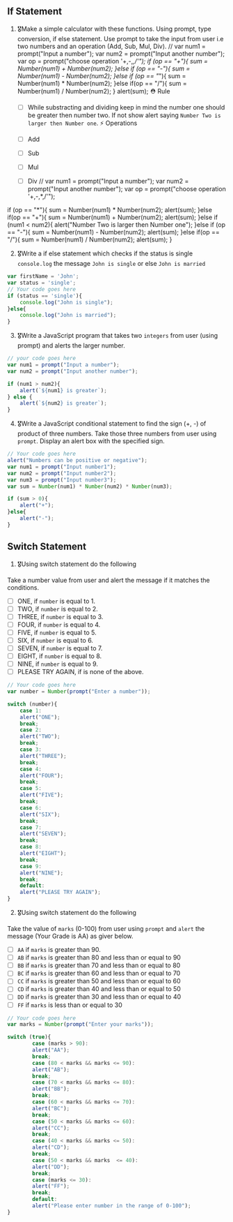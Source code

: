 ## If Statement
1.  🎖Make a simple calculator with these functions. Using prompt, type conversion, if else statement. Use prompt to take the input from user i.e two numbers and an operation (Add, Sub, Mul, Div).
//
var num1 = prompt("Input a number");
var num2 = prompt("Input another number");
var op = prompt("choose operation '+,-,*,/'");
if (op == "+"){
	sum = Number(num1) + Number(num2);
}else if (op == "-"){
	sum = Number(num1) - Number(num2);
}else if (op == "*"){
	sum = Number(num1) * Number(num2);
}else if(op == "/"){
	sum = Number(num1) / Number(num2);
}
alert(sum);
  ⛑ Rule
    * [ ] While substracting and dividing keep in mind the number one should be greater then number two. If not show alert saying `Number Two is larger then Number one`.
  ⚡️ Operations
    * [ ] Add
    * [ ] Sub
    * [ ] Mul
    * [ ] Div
//
var num1 = prompt("Input a number");
var num2 = prompt("Input another number");
var op = prompt("choose operation '+,-,*,/'");


 if (op == "*"){
	sum = Number(num1) * Number(num2);
	alert(sum);
}else if(op == "+"){
	sum = Number(num1) + Number(num2);
	alert(sum);
}else if (num1 < num2){
	alert("Number Two is larger then Number one");
}else if (op == "-"){
	sum = Number(num1) - Number(num2);
 	alert(sum);
}else if(op == "/"){
	sum = Number(num1) / Number(num2);
	alert(sum);
}

2. 🎖Write a if else statement which checks if the status is single `console.log` the message `John is single` or else `John is married`
```js
var firstName = 'John';
var status = 'single';
// Your code goes here
if (status == 'single'){
    console.log("John is single");
}else{
    console.log("John is married");
}
```

3. 🎖Write a JavaScript program that takes two `integers` from user (using prompt) and alerts the larger number.
```js
// your code goes here
var num1 = prompt("Input a number");
var num2 = prompt("Input another number");

if (num1 > num2){
	alert(`${num1} is greater`);
} else {
	alert(`${num2} is greater`);
}
```

4. 🎖Write a JavaScript conditional statement to find the sign (+, -) of product of three numbers. Take those three numbers from user using `prompt`. Display an alert box with the specified sign.

```js
// Your code goes here
alert("Numbers can be positive or negative");
var num1 = prompt("Input number1");
var num2 = prompt("Input number2");
var num3 = prompt("Input number3");
var sum = Number(num1) * Number(num2) * Number(num3);

if (sum > 0){
	alert("+");
}else{
	alert("-");
}
```

## Switch Statement

1. 🎖Using switch statement do the following

Take a number value from user and alert the message if it matches the conditions.
* [ ] ONE, if `number` is equal to 1.
* [ ] TWO, if `number` is equal to 2.
* [ ] THREE, if `number` is equal to 3.
* [ ] FOUR, if `number` is equal to 4.
* [ ] FIVE, if `number` is equal to 5.
* [ ] SIX, if `number` is equal to 6.
* [ ] SEVEN, if `number` is equal to 7.
* [ ] EIGHT, if `number` is equal to 8.
* [ ] NINE, if `number` is equal to 9.
* [ ] PLEASE TRY AGAIN, if  is none of the above.
```js
// Your code goes here
var number = Number(prompt("Enter a number"));

switch (number){
	case 1:
	alert("ONE");
	break;
    case 2:
	alert("TWO");
	break;
    case 3:
	alert("THREE");
	break;
    case 4:
	alert("FOUR");
	break;
    case 5:
	alert("FIVE");
	break;
    case 6:
	alert("SIX");
	break;
    case 7:
	alert("SEVEN");
	break;
    case 8:
	alert("EIGHT");
	break;
    case 9:
	alert("NINE");
	break;
    default:
	alert("PLEASE TRY AGAIN");
}

```

2. 🎖Using switch statement do the following

Take the value of `marks` (0-100) from user using `prompt` and `alert` the message (Your Grade is AA) as giver below.
* [ ] `AA` if `marks` is greater than 90.
* [ ] `AB` if `marks` is greater than 80 and less than or equal to 90
* [ ] `BB` if `marks` is greater than 70 and less than or equal to 80
* [ ] `BC` if `marks` is greater than 60 and less than or equal to 70
* [ ] `CC` if `marks` is greater than 50 and less than or equal to 60
* [ ] `CD` if `marks` is greater than 40 and less than or equal to 50
* [ ] `DD` if `marks` is greater than 30 and less than or equal to 40
* [ ] `FF` if `marks` is less than or equal to 30
```js
// Your code goes here
var marks = Number(prompt("Enter your marks"));

switch (true){
    	case (marks > 90):
		alert("AA");
		break;
        case (80 < marks && marks <= 90):
        alert("AB");
		break;
    	case (70 < marks && marks <= 80):
        alert("BB");
		break;
        case (60 < marks && marks <= 70):
        alert("BC");
		break;
        case (50 < marks && marks <= 60):
        alert("CC");
		break;
        case (40 < marks && marks <= 50):
        alert("CD");
		break;
        case (50 < marks && marks  <= 40):
        alert("DD");
		break;
        case (marks <= 30):
        alert("FF");
		break;
    	default:
		alert("Please enter number in the range of 0-100");
}


```
